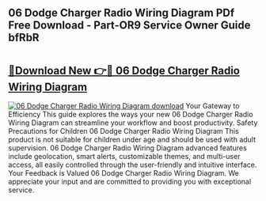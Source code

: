 ## 06 Dodge Charger Radio Wiring Diagram PDf Free Download - Part-OR9 Service Owner Guide bfRbR

# <h2><a href="http://dfkajk.blite.top/?on=06+Dodge+Charger+Radio+Wiring+Diagram">🔗Download New 👉🔴 06 Dodge Charger Radio Wiring Diagram</a></h2>

[![06 Dodge Charger Radio Wiring Diagram download](https://i.imgur.com/lujVjoI.png)](http://dfkajk.blite.top/?on=06+Dodge+Charger+Radio+Wiring+Diagram)
Your Gateway to Efficiency This guide explores the ways your new 06 Dodge Charger Radio Wiring Diagram can streamline your workflow and boost productivity. Safety Precautions for Children 06 Dodge Charger Radio Wiring Diagram This product is not suitable for children under age and should be used with adult supervision. 06 Dodge Charger Radio Wiring Diagram advanced features include geolocation, smart alerts, customizable themes, and multi-user access, all easily controlled through the user-friendly and intuitive interface. Your Feedback is Valued 06 Dodge Charger Radio Wiring Diagram. We appreciate your input and are committed to providing you with exceptional service.
